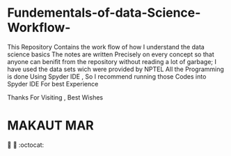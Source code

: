 # Fundementals-of-data-Science-Workflow-
This Repository Contains the work flow of how I understand the data science basics 
The notes are written Precisely on every concept so that anyone can benifit from the repository without reading a lot of garbage;
I have used the data sets wich were provided by NPTEL
All the Programming is done Using Spyder IDE , So I recommend running those Codes into Spyder IDE For best Experience

Thanks For Visiting , Best Wishes

# MAKAUT MAR
🚀 🤘 :octocat: 

